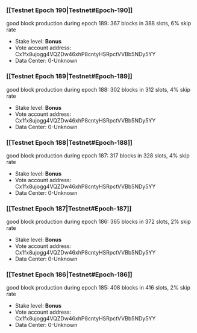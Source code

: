 ### [[Testnet Epoch 190|Testnet#Epoch-190]]
good block production during epoch 189: 367 blocks in 388 slots, 6% skip rate
* Stake level: **Bonus** 
* Vote account address: Cx1fx8ujogg4VQZDw46xhP8cntyHSRpctVVBb5NDy5YY
* Data Center: 0-Unknown
### [[Testnet Epoch 189|Testnet#Epoch-189]]
good block production during epoch 188: 302 blocks in 312 slots, 4% skip rate
* Stake level: **Bonus** 
* Vote account address: Cx1fx8ujogg4VQZDw46xhP8cntyHSRpctVVBb5NDy5YY
* Data Center: 0-Unknown
### [[Testnet Epoch 188|Testnet#Epoch-188]]
good block production during epoch 187: 317 blocks in 328 slots, 4% skip rate
* Stake level: **Bonus** 
* Vote account address: Cx1fx8ujogg4VQZDw46xhP8cntyHSRpctVVBb5NDy5YY
* Data Center: 0-Unknown
### [[Testnet Epoch 187|Testnet#Epoch-187]]
good block production during epoch 186: 365 blocks in 372 slots, 2% skip rate
* Stake level: **Bonus** 
* Vote account address: Cx1fx8ujogg4VQZDw46xhP8cntyHSRpctVVBb5NDy5YY
* Data Center: 0-Unknown
### [[Testnet Epoch 186|Testnet#Epoch-186]]
good block production during epoch 185: 408 blocks in 416 slots, 2% skip rate
* Stake level: **Bonus** 
* Vote account address: Cx1fx8ujogg4VQZDw46xhP8cntyHSRpctVVBb5NDy5YY
* Data Center: 0-Unknown